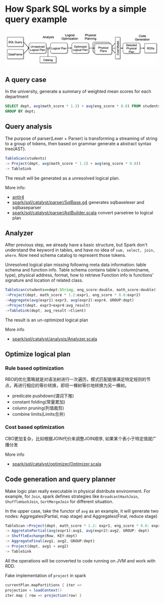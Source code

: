 # How Spark SQL works by a simple query example

<img src="../resources/spark_sql_paper_flow.png" alt="spark_sql_paper_flow" width="600"/>
<br/>

## A query case
In the university, generate a summary of weighted mean scores for each department

```sql
SELECT dept, avg(math_score * 1.2) + avg(eng_score * 0.8) FROM students
GROUP BY dept;
```

## Query analysis
The purpose of parser(Lexer + Parser) is transforming a streaming of string to a group of tokens, then based on grammar generate a abstract syntax tree(AST).  


```js
TableScan(students)
-> Project(dept, avg(math_score * 1.2) + avg(eng_score * 0.8))
-> TableSink
```
The result will be generated as a unresolved logical plan.

More info:
- [antlr4](https://github.com/antlr/antlr4)
- [spark/sql/catalyst/parser/SqlBase.g4](https://github.com/apache/spark/blob/master/sql/catalyst/src/main/antlr4/org/apache/spark/sql/catalyst/parser/SqlBase.g4) generates sqlbaselexer and sqlbaseparser
-  [spark/sql/catalyst/parser/AstBuilder.scala](https://github.com/apache/spark/blob/master/sql/catalyst/src/main/scala/org/apache/spark/sql/catalyst/parser/AstBuilder.scala) convert parsetree to logical plan


## Analyzer
After previous step, we already have a basic structure, but Spark don't understand the keyword in tables, and have no idea of `sum, select, join, where`.  Now need schema catalog to represent those tokens.  

Unresolved logical plan missing following meta data information: table schema and function info.  Table schema contains table's column(name, type), physical address, format, how to retrieve
Function info is functions' signature and location of related class.

```js
TableScan(students=>dept:String, eng_score:double, math_score:double)
->Project(dept, math_score * 1.2:expr1, eng_score * 0.8:expr2)
->Aggregate(avg(expr1):expr3, avg(expr2):expr4, GROUP:dept)
->Project(dept, expr3+expr4:avg_result)
->TableSink(dept, avg_result->Client)
```
The result is an un-optimized logical plan

More info
- [spark/sql/catalyst/analysis/Analyzer.scala](https://github.com/apache/spark/blob/8d5ef2f766166cce3cc7a15a98ec016050ede4d8/sql/catalyst/src/main/scala/org/apache/spark/sql/catalyst/analysis/Analyzer.scala#L201)


## Optimize logical plan
### Rule based optimization

RBO的优化策略就是对语法树进行一次遍历，模式匹配能够满足特定规则的节点，再进行相应的等价转换，即将一棵树等价地转换为另一棵树。

- predicate pushdown(谓词下推)
- constant folding(常量累加)
- column pruning(列值裁剪)
- combine limits(Limits合并)


### Cost based optimization
CBO更加复杂，比如根据JOIN代价来调整JOIN顺序, 如果某个表小于特定值就广播分发


More info
- [spark/sql/catalyst/optimizer/Optimizer.scala](https://github.com/apache/spark/blob/master/sql/catalyst/src/main/scala/org/apache/spark/sql/catalyst/optimizer/Optimizer.scala)

## Code generation and query planner

Make logic plan really executable in physical distribute environment.  For example, for `Join`, spark defines strategies like `BroadcastHashJoin`, `ShuffleHashJoin`, `SortMergeJoin` for different situation.

In the upper case, take the functor of `avg` as an example,  it will generate two nodes: Aggregates(Partial, map stage) and Aggregates(Final, reduce stage)  

```js
TableScan->Project(dept, math_score * 1.2: expr1, eng_score * 0.8: expr2)
-> AggretatePartial(avg(expr1):avg1, avg(expr2):avg2, GROUP: dept)
-> ShuffleExchange(Row, KEY:dept)
-> AggregateFinal(avg1, avg2, GROUP:dept)
-> Project(dept, avg1 + avg2)
-> TableSink
```
All the operations will be converted to code running on JVM and work with RDD.

Fake implementation of `project` in spark
```scala
currentPlan.mapPartitions { iter =>
projection = loadContext()
iter.map { row => projection(row) } 
```





